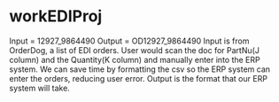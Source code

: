 # workEDIProj
Input = 12927_9864490
Output = OD12927_9864490
Input is from OrderDog, a list of EDI orders. User would scan the doc for PartNu(J column) and the Quantity(K column) and manually enter into the ERP system.
We can save time by formatting the csv so the ERP system can enter the orders, reducing user error. 
Output is the format that our ERP system will take. 

